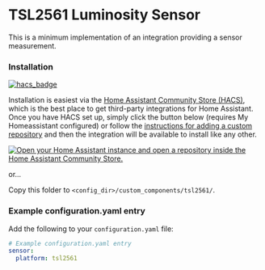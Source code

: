 # TSL2561 Luminosity Sensor

This is a minimum implementation of an integration providing a sensor measurement.

### Installation

[![hacs_badge](https://img.shields.io/badge/HACS-Custom-orange.svg?style=for-the-badge)](https://github.com/hacs/integration)

Installation is easiest via the [Home Assistant Community Store
(HACS)](https://hacs.xyz/), which is the best place to get third-party
integrations for Home Assistant. Once you have HACS set up, simply click the button below (requires My Homeassistant configured) or
follow the [instructions for adding a custom
repository](https://hacs.xyz/docs/faq/custom_repositories) and then
the integration will be available to install like any other.

[![Open your Home Assistant instance and open a repository inside the Home Assistant Community Store.](https://my.home-assistant.io/badges/hacs_repository.svg)](https://my.home-assistant.io/redirect/hacs_repository/?owner=make-all&repository=tsl2561_luminosity&category=integration)

or...

Copy this folder to `<config_dir>/custom_components/tsl2561/`.

### Example configuration.yaml entry

Add the following to your `configuration.yaml` file:

```yaml
# Example configuration.yaml entry
sensor:
  platform: tsl2561
```